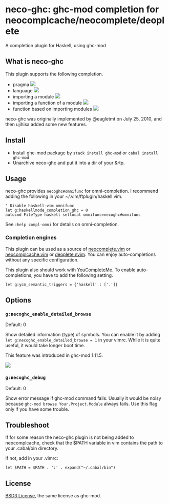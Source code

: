 # neco-ghc: ghc-mod completion for neocomplcache/neocomplete/deoplete

A completion plugin for Haskell, using ghc-mod

## What is neco-ghc

This plugin supports the following completion.

* pragma
    ![](http://cache.gyazo.com/c922e323be7dbed9aa70b2bac62be45e.png)
* language
    ![](http://cache.gyazo.com/9df4aa3cf06fc07495d6dd67a4d07cc4.png)
* importing a module
    ![](http://cache.gyazo.com/17a8bf08f3a6d5e123346f5f1c74c5f9.png)
* importing a function of a module
    ![](http://cache.gyazo.com/d3698892a40ffb8e4bef970a02198715.png)
* function based on importing modules
    ![](http://cache.gyazo.com/bc168a8aad5f38c6a83b8aa1b0fb14f6.png)

neco-ghc was originally implemented by @eagletmt on July 25, 2010, and then
ujihisa added some new features.

## Install

* Install ghc-mod package by `stack install ghc-mod` or `cabal install ghc-mod`
* Unarchive neco-ghc and put it into a dir of your &rtp.

## Usage

neco-ghc provides `necoghc#omnifunc` for omni-completion.
I recommend adding the following in your ~/.vim/ftplugin/haskell.vim.

```vim
" Disable haskell-vim omnifunc
let g:haskellmode_completion_ghc = 0
autocmd FileType haskell setlocal omnifunc=necoghc#omnifunc
```

See `:help compl-omni` for details on omni-completion.

### Completion engines
This plugin can be used as a source of
[neocomplete.vim](https://github.com/Shougo/neocomplete.vim) or
[neocomplcache.vim](https://github.com/Shougo/neocomplcache.vim) or
[deoplete.nvim](https://github.com/Shougo/deoplete.nvim).
You can enjoy auto-completions without any specific configuration.

This plugin also should work with [YouCompleteMe](https://github.com/Valloric/YouCompleteMe).
To enable auto-completions, you have to add the following setting.

```vim
let g:ycm_semantic_triggers = {'haskell' : ['.']}
```

## Options
### `g:necoghc_enable_detailed_browse`
Default: 0

Show detailed information (type) of symbols.
You can enable it by adding `let g:necoghc_enable_detailed_browse = 1` in your vimrc.
While it is quite useful, it would take longer boot time.

This feature was introduced in ghc-mod 1.11.5.

![](http://cache.gyazo.com/f3d2c097475021615581822eee8cb6fd.png)

### `g:necoghc_debug`
Default: 0

Show error message if ghc-mod command fails.
Usually it would be noisy because `ghc-mod browse Your.Project.Module` always fails.
Use this flag only if you have some trouble.

## Troubleshoot

If for some reason the neco-ghc plugin is not being added to neocomplcache,
check that the $PATH variable in vim contains the path to your .cabal/bin
directory.

If not, add in your .vimrc:

`let $PATH = $PATH . ':' . expand("~/.cabal/bin")`

## License

[BSD3 License](http://www.opensource.org/licenses/BSD-3-Clause), the same license as ghc-mod.
